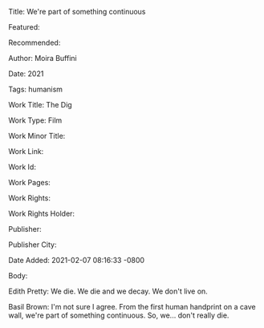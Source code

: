 Title: We're part of something continuous

Featured: 

Recommended: 

Author: Moira Buffini

Date: 2021

Tags: humanism

Work Title: The Dig

Work Type: Film

Work Minor Title:  

Work Link: 

Work Id:  

Work Pages:  

Work Rights:  

Work Rights Holder:  

Publisher:  

Publisher City:  

Date Added: 2021-02-07 08:16:33 -0800

Body:

Edith Pretty: We die. We die and we decay. We don't live on. 

Basil Brown: I'm not sure I agree. From the first human handprint on a cave wall, we're part of something continuous. So, we... don't really die.

